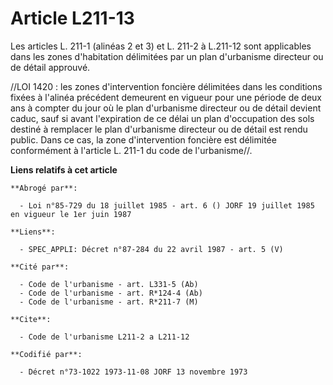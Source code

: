 # Article L211-13

Les articles L. 211-1 (alinéas 2 et 3) et L. 211-2 à L.211-12 sont applicables dans les zones d'habitation délimitées par un
plan d'urbanisme directeur ou de détail approuvé.

//LOI  1420 : les zones d'intervention foncière délimitées dans les conditions fixées à l'alinéa précédent demeurent en
vigueur pour une période de deux ans à compter du jour où le plan d'urbanisme directeur ou de détail devient caduc, sauf si
avant l'expiration de ce délai un plan d'occupation des sols destiné à remplacer le plan d'urbanisme directeur ou de détail
est rendu public. Dans ce cas, la zone d'intervention foncière est délimitée conformément à l'article L. 211-1 du code de
l'urbanisme//.

**Liens relatifs à cet article**

	**Abrogé par**:

	  - Loi n°85-729 du 18 juillet 1985 - art. 6 () JORF 19 juillet 1985 en vigueur le 1er juin 1987

	**Liens**:

	  - SPEC_APPLI: Décret n°87-284 du 22 avril 1987 - art. 5 (V)

	**Cité par**:

	  - Code de l'urbanisme - art. L331-5 (Ab)
	  - Code de l'urbanisme - art. R*124-4 (Ab)
	  - Code de l'urbanisme - art. R*211-7 (M)

	**Cite**:

	  - Code de l'urbanisme L211-2 a L211-12

	**Codifié par**:

	  - Décret n°73-1022 1973-11-08 JORF 13 novembre 1973
